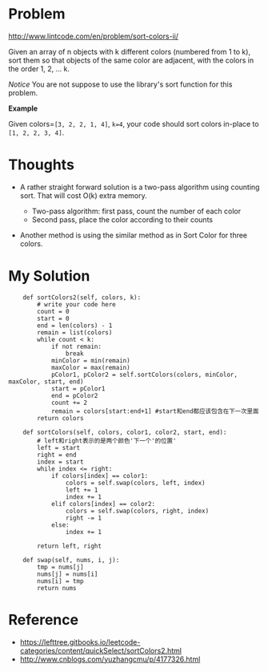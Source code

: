 # Problem

http://www.lintcode.com/en/problem/sort-colors-ii/

Given an array of n objects with k different colors (numbered from 1 to k), sort them so that objects of the same color are adjacent, with the colors in the order 1, 2, ... k.

*Notice*
You are not suppose to use the library's sort function for this problem.

**Example**

Given colors=```[3, 2, 2, 1, 4]```, ```k=4```, your code should sort colors in-place to ```[1, 2, 2, 3, 4]```.

# Thoughts

- A rather straight forward solution is a two-pass algorithm using counting sort. That will cost O(k) extra memory.
  - Two-pass algorithm: first pass, count the number of each color
  - Second pass, place the color according to their counts

- Another method is using the similar method as in Sort Color for three colors.  

# My Solution

```
    def sortColors2(self, colors, k):
        # write your code here
        count = 0
        start = 0
        end = len(colors) - 1
        remain = list(colors)
        while count < k:
            if not remain:
                break
            minColor = min(remain)
            maxColor = max(remain)
            pColor1, pColor2 = self.sortColors(colors, minColor, maxColor, start, end)
            start = pColor1
            end = pColor2
            count += 2
            remain = colors[start:end+1] #start和end都应该包含在下一次里面
        return colors
    
    def sortColors(self, colors, color1, color2, start, end):
        # left和right表示的是两个颜色'下一个'的位置'
        left = start
        right = end
        index = start
        while index <= right:
            if colors[index] == color1:
                colors = self.swap(colors, left, index)
                left += 1
                index += 1
            elif colors[index] == color2:
                colors = self.swap(colors, right, index)
                right -= 1
            else:
                index += 1

        return left, right

    def swap(self, nums, i, j):
        tmp = nums[j]
        nums[j] = nums[i]
        nums[i] = tmp
        return nums
```

# Reference

- https://lefttree.gitbooks.io/leetcode-categories/content/quickSelect/sortColors2.html
- http://www.cnblogs.com/yuzhangcmu/p/4177326.html

